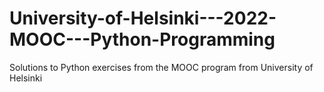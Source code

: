 # University-of-Helsinki---2022-MOOC---Python-Programming
Solutions to Python exercises from the MOOC program from University of Helsinki
